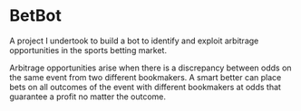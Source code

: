 # BetBot
A project I undertook to build a bot to identify and exploit arbitrage opportunities in the sports betting market.

Arbitrage opportunities arise when there is a discrepancy between odds on the same event from two different bookmakers. A smart better can place bets on all outcomes of the event with different bookmakers at odds that guarantee a profit no matter the outcome. 
